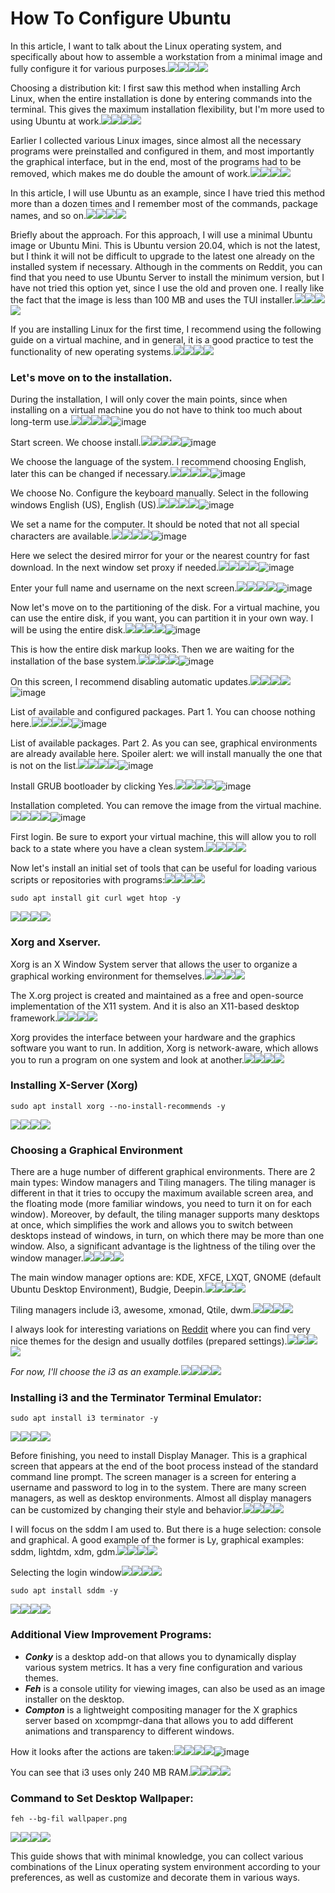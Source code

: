 # How To Configure Ubuntu

In this article, I want to talk about the Linux operating system, and specifically about how to assemble a workstation from a minimal image and fully configure it for various purposes.![](https://hackernoon.com/emojis/heart.png)![](https://hackernoon.com/emojis/light.png)![](https://hackernoon.com/emojis/money.png)![](https://hackernoon.com/emojis/thumbs-down.png)

Choosing a distribution kit: I first saw this method when installing Arch Linux, when the entire installation is done by entering commands into the terminal. This gives the maximum installation flexibility, but I'm more used to using Ubuntu at work.![](https://hackernoon.com/emojis/heart.png)![](https://hackernoon.com/emojis/light.png)![](https://hackernoon.com/emojis/money.png)![](https://hackernoon.com/emojis/thumbs-down.png)

Earlier I collected various Linux images, since almost all the necessary programs were preinstalled and configured in them, and most importantly the graphical interface, but in the end, most of the programs had to be removed, which makes me do double the amount of work.![](https://hackernoon.com/emojis/heart.png)![](https://hackernoon.com/emojis/light.png)![](https://hackernoon.com/emojis/money.png)![](https://hackernoon.com/emojis/thumbs-down.png)

In this article, I will use Ubuntu as an example, since I have tried this method more than a dozen times and I remember most of the commands, package names, and so on.![](https://hackernoon.com/emojis/heart.png)![](https://hackernoon.com/emojis/light.png)![](https://hackernoon.com/emojis/money.png)![](https://hackernoon.com/emojis/thumbs-down.png)

Briefly about the approach. For this approach, I will use a minimal Ubuntu image or Ubuntu Mini. This is Ubuntu version 20.04, which is not the latest, but I think it will not be difficult to upgrade to the latest one already on the installed system if necessary. Although in the comments on Reddit, you can find that you need to use Ubuntu Server to install the minimum version, but I have not tried this option yet, since I use the old and proven one. I really like the fact that the image is less than 100 MB and uses the TUI installer.![](https://hackernoon.com/emojis/heart.png)![](https://hackernoon.com/emojis/light.png)![](https://hackernoon.com/emojis/money.png)![](https://hackernoon.com/emojis/thumbs-down.png)

If you are installing Linux for the first time, I recommend using the following guide on a virtual machine, and in general, it is a good practice to test the functionality of new operating systems.![](https://hackernoon.com/emojis/heart.png)![](https://hackernoon.com/emojis/light.png)![](https://hackernoon.com/emojis/money.png)![](https://hackernoon.com/emojis/thumbs-down.png)

### **Let's move on to the installation.**

During the installation, I will only cover the main points, since when installing on a virtual machine you do not have to think too much about long-term use.![](https://hackernoon.com/emojis/heart.png)![](https://hackernoon.com/emojis/light.png)![](https://hackernoon.com/emojis/money.png)![](https://hackernoon.com/emojis/thumbs-down.png)![image](https://hackernoon.com/_next/image?url=https%3A%2F%2Fcdn.hackernoon.com%2Fimages%2F6WifzFKsrTU6u6nvz13jxc6dQ1O2-5a026te.jpeg&w=3840&q=75)

Start screen. We choose install.![](https://hackernoon.com/emojis/heart.png)![](https://hackernoon.com/emojis/light.png)![](https://hackernoon.com/emojis/money.png)![](https://hackernoon.com/emojis/thumbs-down.png)![image](https://hackernoon.com/_next/image?url=https%3A%2F%2Fcdn.hackernoon.com%2Fimages%2F6WifzFKsrTU6u6nvz13jxc6dQ1O2-5z126np.jpeg&w=3840&q=75)

We choose the language of the system. I recommend choosing English, later this can be changed if necessary.![](https://hackernoon.com/emojis/heart.png)![](https://hackernoon.com/emojis/light.png)![](https://hackernoon.com/emojis/money.png)![](https://hackernoon.com/emojis/thumbs-down.png)![image](https://hackernoon.com/_next/image?url=https%3A%2F%2Fcdn.hackernoon.com%2Fimages%2F6WifzFKsrTU6u6nvz13jxc6dQ1O2-8j226gs.jpeg&w=3840&q=75)

We choose No. Configure the keyboard manually. Select in the following windows English \(US\), English \(US\).![](https://hackernoon.com/emojis/heart.png)![](https://hackernoon.com/emojis/light.png)![](https://hackernoon.com/emojis/money.png)![](https://hackernoon.com/emojis/thumbs-down.png)![image](https://hackernoon.com/_next/image?url=https%3A%2F%2Fcdn.hackernoon.com%2Fimages%2F6WifzFKsrTU6u6nvz13jxc6dQ1O2-xj326g3.jpeg&w=3840&q=75)

We set a name for the computer. It should be noted that not all special characters are available.![](https://hackernoon.com/emojis/heart.png)![](https://hackernoon.com/emojis/light.png)![](https://hackernoon.com/emojis/money.png)![](https://hackernoon.com/emojis/thumbs-down.png)![image](https://hackernoon.com/_next/image?url=https%3A%2F%2Fcdn.hackernoon.com%2Fimages%2F6WifzFKsrTU6u6nvz13jxc6dQ1O2-uq426ua.jpeg&w=3840&q=75)

Here we select the desired mirror for your or the nearest country for fast download. In the next window set proxy if needed.![](https://hackernoon.com/emojis/heart.png)![](https://hackernoon.com/emojis/light.png)![](https://hackernoon.com/emojis/money.png)![](https://hackernoon.com/emojis/thumbs-down.png)![image](https://hackernoon.com/_next/image?url=https%3A%2F%2Fcdn.hackernoon.com%2Fimages%2F6WifzFKsrTU6u6nvz13jxc6dQ1O2-z652615.jpeg&w=3840&q=75)

Enter your full name and username on the next screen.![](https://hackernoon.com/emojis/heart.png)![](https://hackernoon.com/emojis/light.png)![](https://hackernoon.com/emojis/money.png)![](https://hackernoon.com/emojis/thumbs-down.png)![image](https://hackernoon.com/_next/image?url=https%3A%2F%2Fcdn.hackernoon.com%2Fimages%2F6WifzFKsrTU6u6nvz13jxc6dQ1O2-xt6267r.jpeg&w=3840&q=75)

Now let's move on to the partitioning of the disk. For a virtual machine, you can use the entire disk, if you want, you can partition it in your own way. I will be using the entire disk.![](https://hackernoon.com/emojis/heart.png)![](https://hackernoon.com/emojis/light.png)![](https://hackernoon.com/emojis/money.png)![](https://hackernoon.com/emojis/thumbs-down.png)![image](https://hackernoon.com/_next/image?url=https%3A%2F%2Fcdn.hackernoon.com%2Fimages%2F6WifzFKsrTU6u6nvz13jxc6dQ1O2-yt726il.jpeg&w=3840&q=75)

This is how the entire disk markup looks. Then we are waiting for the installation of the base system.![](https://hackernoon.com/emojis/heart.png)![](https://hackernoon.com/emojis/light.png)![](https://hackernoon.com/emojis/money.png)![](https://hackernoon.com/emojis/thumbs-down.png)![image](https://hackernoon.com/_next/image?url=https%3A%2F%2Fcdn.hackernoon.com%2Fimages%2F6WifzFKsrTU6u6nvz13jxc6dQ1O2-he826vt.jpeg&w=3840&q=75)

On this screen, I recommend disabling automatic updates.![](https://hackernoon.com/emojis/heart.png)![](https://hackernoon.com/emojis/light.png)![](https://hackernoon.com/emojis/money.png)![](https://hackernoon.com/emojis/thumbs-down.png)![image](https://hackernoon.com/_next/image?url=https%3A%2F%2Fcdn.hackernoon.com%2Fimages%2F6WifzFKsrTU6u6nvz13jxc6dQ1O2-qc9263z.jpeg&w=3840&q=75)

List of available and configured packages. Part 1. You can choose nothing here.![](https://hackernoon.com/emojis/heart.png)![](https://hackernoon.com/emojis/light.png)![](https://hackernoon.com/emojis/money.png)![](https://hackernoon.com/emojis/thumbs-down.png)![image](https://hackernoon.com/_next/image?url=https%3A%2F%2Fcdn.hackernoon.com%2Fimages%2F6WifzFKsrTU6u6nvz13jxc6dQ1O2-57a26f4.jpeg&w=3840&q=75)

List of available packages. Part 2. As you can see, graphical environments are already available here. Spoiler alert: we will install manually the one that is not on the list.![](https://hackernoon.com/emojis/heart.png)![](https://hackernoon.com/emojis/light.png)![](https://hackernoon.com/emojis/money.png)![](https://hackernoon.com/emojis/thumbs-down.png)![image](https://hackernoon.com/_next/image?url=https%3A%2F%2Fcdn.hackernoon.com%2Fimages%2F6WifzFKsrTU6u6nvz13jxc6dQ1O2-r0b26i7.jpeg&w=3840&q=75)

Install GRUB bootloader by clicking Yes.![](https://hackernoon.com/emojis/heart.png)![](https://hackernoon.com/emojis/light.png)![](https://hackernoon.com/emojis/money.png)![](https://hackernoon.com/emojis/thumbs-down.png)![image](https://hackernoon.com/_next/image?url=https%3A%2F%2Fcdn.hackernoon.com%2Fimages%2F6WifzFKsrTU6u6nvz13jxc6dQ1O2-fdc26in.jpeg&w=3840&q=75)

Installation completed. You can remove the image from the virtual machine.![](https://hackernoon.com/emojis/heart.png)![](https://hackernoon.com/emojis/light.png)![](https://hackernoon.com/emojis/money.png)![](https://hackernoon.com/emojis/thumbs-down.png)![image](https://hackernoon.com/_next/image?url=https%3A%2F%2Fcdn.hackernoon.com%2Fimages%2F6WifzFKsrTU6u6nvz13jxc6dQ1O2-2ad261j.jpeg&w=3840&q=75)

First login. Be sure to export your virtual machine, this will allow you to roll back to a state where you have a clean system.![](https://hackernoon.com/emojis/heart.png)![](https://hackernoon.com/emojis/light.png)![](https://hackernoon.com/emojis/money.png)![](https://hackernoon.com/emojis/thumbs-down.png)

Now let's install an initial set of tools that can be useful for loading various scripts or repositories with programs:![](https://hackernoon.com/emojis/heart.png)![](https://hackernoon.com/emojis/light.png)![](https://hackernoon.com/emojis/money.png)![](https://hackernoon.com/emojis/thumbs-down.png)

```text
sudo apt install git curl wget htop -y
```

![](https://hackernoon.com/emojis/heart.png)![](https://hackernoon.com/emojis/light.png)![](https://hackernoon.com/emojis/money.png)![](https://hackernoon.com/emojis/thumbs-down.png)

### **Xorg and Xserver.**

Xorg is an X Window System server that allows the user to organize a graphical working environment for themselves.![](https://hackernoon.com/emojis/heart.png)![](https://hackernoon.com/emojis/light.png)![](https://hackernoon.com/emojis/money.png)![](https://hackernoon.com/emojis/thumbs-down.png)

The X.org project is created and maintained as a free and open-source implementation of the X11 system. And it is also an X11-based desktop framework.![](https://hackernoon.com/emojis/heart.png)![](https://hackernoon.com/emojis/light.png)![](https://hackernoon.com/emojis/money.png)![](https://hackernoon.com/emojis/thumbs-down.png)

Xorg provides the interface between your hardware and the graphics software you want to run. In addition, Xorg is network-aware, which allows you to run a program on one system and look at another.![](https://hackernoon.com/emojis/heart.png)![](https://hackernoon.com/emojis/light.png)![](https://hackernoon.com/emojis/money.png)![](https://hackernoon.com/emojis/thumbs-down.png)

### **Installing X-Server \(Xorg\)**

```text
sudo apt install xorg --no-install-recommends -y
```

![](https://hackernoon.com/emojis/heart.png)![](https://hackernoon.com/emojis/light.png)![](https://hackernoon.com/emojis/money.png)![](https://hackernoon.com/emojis/thumbs-down.png)

### **Choosing a Graphical Environment**

There are a huge number of different graphical environments. There are 2 main types: Window managers and Tiling managers. The tiling manager is different in that it tries to occupy the maximum available screen area, and the floating mode \(more familiar windows, you need to turn it on for each window\). Moreover, by default, the tiling manager supports many desktops at once, which simplifies the work and allows you to switch between desktops instead of windows, in turn, on which there may be more than one window. Also, a significant advantage is the lightness of the tiling over the window manager.![](https://hackernoon.com/emojis/heart.png)![](https://hackernoon.com/emojis/light.png)![](https://hackernoon.com/emojis/money.png)![](https://hackernoon.com/emojis/thumbs-down.png)

The main window manager options are: KDE, XFCE, LXQT, GNOME \(default Ubuntu Desktop Environment\), Budgie, Deepin.![](https://hackernoon.com/emojis/heart.png)![](https://hackernoon.com/emojis/light.png)![](https://hackernoon.com/emojis/money.png)![](https://hackernoon.com/emojis/thumbs-down.png)

Tiling managers include i3, awesome, xmonad, Qtile, dwm.![](https://hackernoon.com/emojis/heart.png)![](https://hackernoon.com/emojis/light.png)![](https://hackernoon.com/emojis/money.png)![](https://hackernoon.com/emojis/thumbs-down.png)

I always look for interesting variations on [Reddit](https://www.reddit.com/r/unixporn?ref=hackernoon.com) where you can find very nice themes for the design and usually dotfiles \(prepared settings\).![](https://hackernoon.com/emojis/heart.png)![](https://hackernoon.com/emojis/light.png)![](https://hackernoon.com/emojis/money.png)![](https://hackernoon.com/emojis/thumbs-down.png)

_For now, I'll choose the i3 as an example._![](https://hackernoon.com/emojis/heart.png)![](https://hackernoon.com/emojis/light.png)![](https://hackernoon.com/emojis/money.png)![](https://hackernoon.com/emojis/thumbs-down.png)

### **Installing i3 and the Terminator Terminal Emulator:**

```text
sudo apt install i3 terminator -y
```

![](https://hackernoon.com/emojis/heart.png)![](https://hackernoon.com/emojis/light.png)![](https://hackernoon.com/emojis/money.png)![](https://hackernoon.com/emojis/thumbs-down.png)

Before finishing, you need to install Display Manager. This is a graphical screen that appears at the end of the boot process instead of the standard command line prompt. The screen manager is a screen for entering a username and password to log in to the system. There are many screen managers, as well as desktop environments. Almost all display managers can be customized by changing their style and behavior.![](https://hackernoon.com/emojis/heart.png)![](https://hackernoon.com/emojis/light.png)![](https://hackernoon.com/emojis/money.png)![](https://hackernoon.com/emojis/thumbs-down.png)

I will focus on the sddm I am used to. But there is a huge selection: console and graphical. A good example of the former is Ly, graphical examples: sddm, lightdm, xdm, gdm.![](https://hackernoon.com/emojis/heart.png)![](https://hackernoon.com/emojis/light.png)![](https://hackernoon.com/emojis/money.png)![](https://hackernoon.com/emojis/thumbs-down.png)

Selecting the login window![](https://hackernoon.com/emojis/heart.png)![](https://hackernoon.com/emojis/light.png)![](https://hackernoon.com/emojis/money.png)![](https://hackernoon.com/emojis/thumbs-down.png)

```text
sudo apt install sddm -y
```

![](https://hackernoon.com/emojis/heart.png)![](https://hackernoon.com/emojis/light.png)![](https://hackernoon.com/emojis/money.png)![](https://hackernoon.com/emojis/thumbs-down.png)

### **Additional View Improvement Programs:**

- _**Conky**_ is a desktop add-on that allows you to dynamically display various system metrics. It has a very fine configuration and various themes.
- _**Feh**_ is a console utility for viewing images, can also be used as an image installer on the desktop.
- _**Compton**_ is a lightweight compositing manager for the X graphics server based on xcompmgr-dana that allows you to add different animations and transparency to different windows.

How it looks after the actions are taken:![](https://hackernoon.com/emojis/heart.png)![](https://hackernoon.com/emojis/light.png)![](https://hackernoon.com/emojis/money.png)![](https://hackernoon.com/emojis/thumbs-down.png)![image](https://hackernoon.com/_next/image?url=https%3A%2F%2Fcdn.hackernoon.com%2Fimages%2F6WifzFKsrTU6u6nvz13jxc6dQ1O2-4ge26me.jpeg&w=3840&q=75)

You can see that i3 uses only 240 MB RAM.![](https://hackernoon.com/emojis/heart.png)![](https://hackernoon.com/emojis/light.png)![](https://hackernoon.com/emojis/money.png)![](https://hackernoon.com/emojis/thumbs-down.png)

### **Command to Set Desktop Wallpaper:**

```text
feh --bg-fil wallpaper.png
```

![](https://hackernoon.com/emojis/heart.png)![](https://hackernoon.com/emojis/light.png)![](https://hackernoon.com/emojis/money.png)![](https://hackernoon.com/emojis/thumbs-down.png)

This guide shows that with minimal knowledge, you can collect various combinations of the Linux operating system environment according to your preferences, as well as customize and decorate them in various ways.
